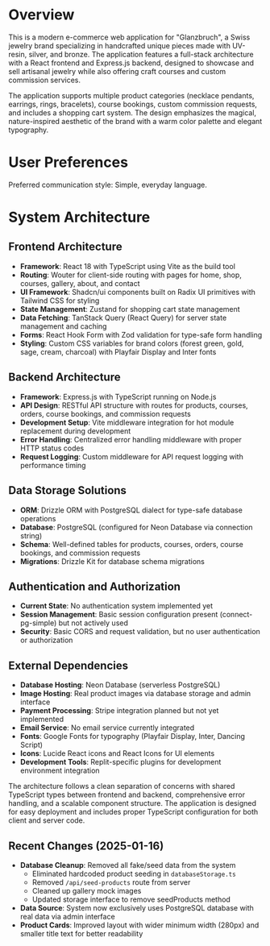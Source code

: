 # Overview

This is a modern e-commerce web application for "Glanzbruch", a Swiss jewelry brand specializing in handcrafted unique pieces made with UV-resin, silver, and bronze. The application features a full-stack architecture with a React frontend and Express.js backend, designed to showcase and sell artisanal jewelry while also offering craft courses and custom commission services.

The application supports multiple product categories (necklace pendants, earrings, rings, bracelets), course bookings, custom commission requests, and includes a shopping cart system. The design emphasizes the magical, nature-inspired aesthetic of the brand with a warm color palette and elegant typography.

# User Preferences

Preferred communication style: Simple, everyday language.

# System Architecture

## Frontend Architecture
- **Framework**: React 18 with TypeScript using Vite as the build tool
- **Routing**: Wouter for client-side routing with pages for home, shop, courses, gallery, about, and contact
- **UI Framework**: Shadcn/ui components built on Radix UI primitives with Tailwind CSS for styling
- **State Management**: Zustand for shopping cart state management
- **Data Fetching**: TanStack Query (React Query) for server state management and caching
- **Forms**: React Hook Form with Zod validation for type-safe form handling
- **Styling**: Custom CSS variables for brand colors (forest green, gold, sage, cream, charcoal) with Playfair Display and Inter fonts

## Backend Architecture
- **Framework**: Express.js with TypeScript running on Node.js
- **API Design**: RESTful API structure with routes for products, courses, orders, course bookings, and commission requests
- **Development Setup**: Vite middleware integration for hot module replacement during development
- **Error Handling**: Centralized error handling middleware with proper HTTP status codes
- **Request Logging**: Custom middleware for API request logging with performance timing

## Data Storage Solutions
- **ORM**: Drizzle ORM with PostgreSQL dialect for type-safe database operations
- **Database**: PostgreSQL (configured for Neon Database via connection string)
- **Schema**: Well-defined tables for products, courses, orders, course bookings, and commission requests
- **Migrations**: Drizzle Kit for database schema migrations

## Authentication and Authorization
- **Current State**: No authentication system implemented yet
- **Session Management**: Basic session configuration present (connect-pg-simple) but not actively used
- **Security**: Basic CORS and request validation, but no user authentication or authorization

## External Dependencies
- **Database Hosting**: Neon Database (serverless PostgreSQL)
- **Image Hosting**: Real product images via database storage and admin interface
- **Payment Processing**: Stripe integration planned but not yet implemented
- **Email Service**: No email service currently integrated
- **Fonts**: Google Fonts for typography (Playfair Display, Inter, Dancing Script)
- **Icons**: Lucide React icons and React Icons for UI elements
- **Development Tools**: Replit-specific plugins for development environment integration

The architecture follows a clean separation of concerns with shared TypeScript types between frontend and backend, comprehensive error handling, and a scalable component structure. The application is designed for easy deployment and includes proper TypeScript configuration for both client and server code.

## Recent Changes (2025-01-16)
- **Database Cleanup**: Removed all fake/seed data from the system
  - Eliminated hardcoded product seeding in `databaseStorage.ts`
  - Removed `/api/seed-products` route from server
  - Cleaned up gallery mock images
  - Updated storage interface to remove seedProducts method
- **Data Source**: System now exclusively uses PostgreSQL database with real data via admin interface
- **Product Cards**: Improved layout with wider minimum width (280px) and smaller title text for better readability
